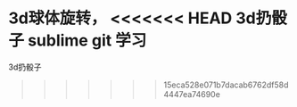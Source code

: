 3d球体旋转，
<<<<<<< HEAD
3d扔骰子
sublime git 学习
=======
3d扔骰子
>>>>>>> 15eca528e071b7dacab6762df58d4447ea74690e
